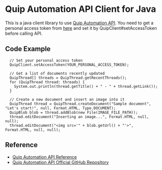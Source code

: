 Quip Automation API Client for Java
===================================

This is a java client library to use [Quip Automation API](https://salesforce.quip.com/dev/automation/documentation). You need to get a personal access token from [here](https://quip.com/api/personal-token) and set it by QuipClient#setAccessToken before calling API.

## Code Example

```
  // Set your personal access token
  QuipClient.setAccessToken(YOUR_PERSONAL_ACCESS_TOKEN);

  // Get a list of documents recently updated
  QuipThread[] threads = QuipThread.getRecentThreads();
  for (QuipThread thread: threads) { 
    System.out.println(thread.getTitle() + " - " + thread.getLink());
  }

  // Create a new document and insert an image into it
  QuipThread thread = QuipThread.createDocument("Sample document", "Let's start!", null, Format.HTML, Type.DOCUMENT);
  QuipBlob blob = thread.addBlob(new File(IMAGE_FILE_PATH));
  thread.editDocument("Inserting an image...", Format.HTML, null, null);
  thread.editDocument("<img src='" + blob.getUrl() + "'>", Format.HTML, null, null);
```

## Reference

* [Quip Automation API Reference](https://quip.com/api/reference)
* [Quip Automation API Official GitHub Repository](https://github.com/quip/quip-api)
